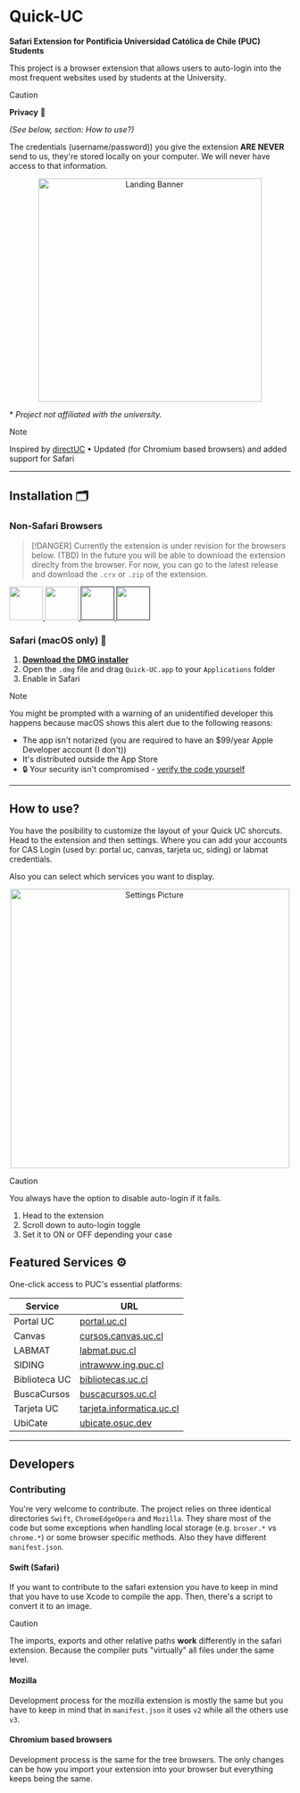 # Quick-UC 
**Safari Extension for Pontificia Universidad Católica de Chile (PUC) Students**

This project is a browser extension that allows users to auto-login into the most frequent websites used by students at the University.

>[!CAUTION]
>**Privacy** 🔐
>
>_(See below, section: How to use?)_
>
>The credentials (username/password)) you give the extension **ARE NEVER** send to us, they're stored locally on your computer.
>We will never have access to that information.


<p align="center">
  <img height="400" alt="Landing Banner" src="https://jj-sm.github.io/Quick-UC/brand/landing-1.png">
</p>

\* _Project not affiliated with the university._


> [!NOTE]
> Inspired by [directUC](https://github.com/wachunei/directUC) • Updated (for Chromium based browsers) and added support for Safari 

---

## Installation 🗂️

### Non-Safari Browsers

>[!DANGER]
>Currently the extension is under revision for the browsers below. (TBD) In the future you will be able to download the extension direclty from the browser.
>For now, you can go to the latest release and download the `.crx` or `.zip` of the extension.

<a href="https://chromewebstore.google.com/detail/nbeicnbapmgfgkpijpaafihppjpmicmc?utm_source=item-share-cb">
  <img src="https://jj-sm.github.io/Quick-UC/imgs/chrome.png" height="60" />
</a>
<a href="https://addons.mozilla.org/es-ES/firefox/addon/quick-uc/">
  <img src="https://jj-sm.github.io/Quick-UC/imgs/firefox.png" height="60" />
</a>
<a href="">
  <img src="https://jj-sm.github.io/Quick-UC/imgs/opera.png" height="60" />
</a>
<a href="">
  <img src="https://jj-sm.github.io/Quick-UC/imgs/edge.png" height="60" />
</a>


### Safari (macOS only) 🍎

1. **[Download the DMG installer](https://github.com/jj-sm/Quick-UC/releases/download/v1.2/QuickUC-Installer.dmg)**
2. Open the `.dmg` file and drag `Quick-UC.app` to your `Applications` folder
3. Enable in Safari

>[!NOTE]
> You might be prompted with a warning of an unidentified developer this happens because macOS shows this alert due to the following reasons:
> - The app isn't notarized (you are required to have an $99/year Apple Developer account (I don't))
> - It's distributed outside the App Store  
> - 🔒 Your security isn't compromised - [verify the code yourself](https://github.com/jj-sm/Quick-UC)

---

## How to use?
You have the posibility to customize the layout of your Quick UC shorcuts. Head to the extension and then settings. Where you can add your accounts for CAS Login (used by: portal uc, canvas, tarjeta uc, siding) or labmat credentials.

Also you can select which services you want to display.
<p align="center">
<img height="500" alt="Settings Picture" src="https://jj-sm.github.io/Quick-UC/brand/landing-2.png" />
</p>

>[!CAUTION]
>You always have the option to disable auto-login if it fails.
>1. Head to the extension
>2. Scroll down to auto-login toggle
>3. Set it to ON or OFF depending your case

## Featured Services ⚙️
One-click access to PUC's essential platforms:

| Service | URL |
|---------|-----|
| Portal UC | [portal.uc.cl](https://portal.uc.cl/) |
| Canvas | [cursos.canvas.uc.cl](https://cursos.canvas.uc.cl/) |
| LABMAT | [labmat.puc.cl](https://labmat.puc.cl/) |
| SIDING | [intrawww.ing.puc.cl](http://intrawww.ing.puc.cl/siding/index.phtml) |
| Biblioteca UC | [bibliotecas.uc.cl](https://bibliotecas.uc.cl/) |
| BuscaCursos | [buscacursos.uc.cl](https://buscacursos.uc.cl/) |
| Tarjeta UC | [tarjeta.informatica.uc.cl](https://tarjeta.informatica.uc.cl/) |
| UbiCate | [ubicate.osuc.dev](https://ubicate.osuc.dev/) |

---

## Developers

### Contributing
You're very welcome to contribute. The project relies on three identical directories `Swift`, `ChromeEdgeOpera` and `Mozilla`. They share most of the code but some exceptions when handling local storage (e.g. `broser.*` vs `chrome.*`) or some browser specific methods. Also they have different `manifest.json`.

#### Swift (Safari)
If you want to contribute to the safari extension you have to keep in mind that you have to use Xcode to compile the app. Then, there's a script to convert it to an image. 

>[!CAUTION]
>The imports, exports and other relative paths **work** differently in the safari extension. Because the compiler puts "virtually" all files under the same level.

#### Mozilla
Development process for the mozilla extension is mostly the same but you have to keep in mind that in `manifest.json` it uses `v2` while all the others use `v3`.

#### Chromium based browsers
Development process is the same for the tree browsers. The only changes can be how you import your extension into your browser but everything keeps being the same.
